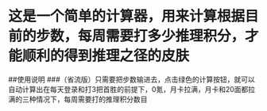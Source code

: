 # 这是一个简单的计算器，用来计算根据目前的步数，每周需要打多少推理积分，才能顺利的得到推理之径的皮肤
##使用说明
###（省流版）只需要把步数输进去，点击绿色的计算按钮，就可以自动计算出在每天登录和打3把首胜的前提下，0氪，月卡拉满，月卡和20面都拉满的三种情况下，每周需要打的推理积分数目
